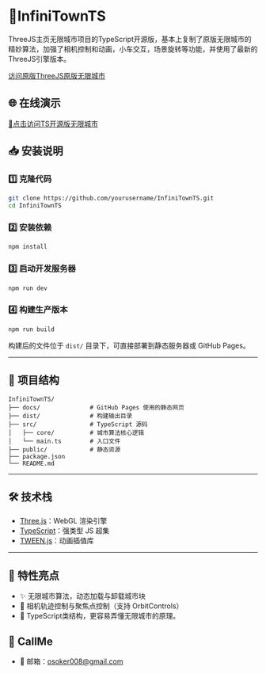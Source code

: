 
# 🚀InfiniTownTS
ThreeJS主页无限城市项目的TypeScript开源版，基本上复制了原版无限城市的精妙算法，加强了相机控制和动画，小车交互，场景旋转等功能，并使用了最新的ThreeJS引擎版本。

[访问原版ThreeJS原版无限城市](https://demos.littleworkshop.fr/infinitown)

## 🌐 在线演示
[🔗点击访问TS开源版无限城市](https://osoker.github.io/InfiniTownTS/)

## 📥 安装说明

### 1️⃣ 克隆代码

```bash
git clone https://github.com/yourusername/InfiniTownTS.git
cd InfiniTownTS
```

### 2️⃣ 安装依赖

```bash
npm install
```

### 3️⃣ 启动开发服务器

```bash
npm run dev
```

### 4️⃣ 构建生产版本

```bash
npm run build
```

构建后的文件位于 `dist/` 目录下，可直接部署到静态服务器或 GitHub Pages。

---

## 🧭 项目结构

```
InfiniTownTS/
├── docs/              # GitHub Pages 使用的静态网页
├── dist/              # 构建输出目录
├── src/               # TypeScript 源码
│   ├── core/          # 城市算法核心逻辑
│   └── main.ts        # 入口文件
├── public/            # 静态资源
├── package.json
└── README.md
```

---

## 🛠️ 技术栈

- [Three.js](https://threejs.org/)：WebGL 渲染引擎
- [TypeScript](https://www.typescriptlang.org/)：强类型 JS 超集
- [TWEEN.js](https://github.com/tweenjs/tween.js)：动画插值库

---

## 📌 特性亮点

- ✨ 无限城市算法，动态加载与卸载城市块
- 🧭 相机轨迹控制与聚焦点控制（支持 OrbitControls）
- 🔧 TypeScript类结构，更容易弄懂无限城市的原理。


## 💬 CallMe

- 📮 邮箱：osoker008@gmail.com
